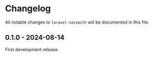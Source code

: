# Changelog

All notable changes to `laravel-navsmith` will be documented in this file.

## 0.1.0 - 2024-08-14

First development release.
